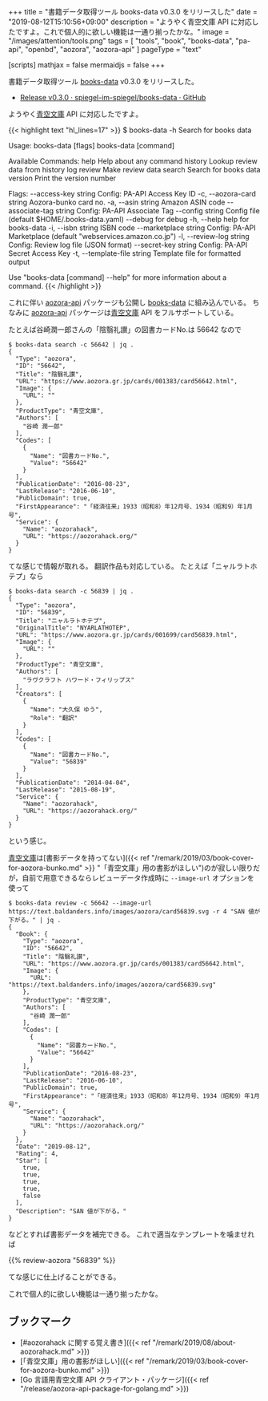 +++
title = "書籍データ取得ツール books-data v0.3.0 をリリースした"
date =  "2019-08-12T15:10:56+09:00"
description = "ようやく青空文庫 API に対応したですよ。これで個人的に欲しい機能は一通り揃ったかな。"
image = "/images/attention/tools.png"
tags = [ "tools", "book", "books-data", "pa-api", "openbd", "aozora", "aozora-api" ]
pageType = "text"

[scripts]
  mathjax = false
  mermaidjs = false
+++

書籍データ取得ツール [books-data] v0.3.0 をリリースした。

- [Release v0.3.0 · spiegel-im-spiegel/books-data · GitHub](https://github.com/spiegel-im-spiegel/books-data/releases/tag/v0.3.0)

ようやく[青空文庫] API に対応したですよ。

{{< highlight text "hl_lines=17" >}}
$ books-data -h
Search for books data

Usage:
  books-data [flags]
  books-data [command]

Available Commands:
  help        Help about any command
  history     Lookup review data from history log
  review      Make review data
  search      Search for books data
  version     Print the version number

Flags:
      --access-key string      Config: PA-API Access Key ID
  -c, --aozora-card string     Aozora-bunko card no.
  -a, --asin string            Amazon ASIN code
      --associate-tag string   Config: PA-API Associate Tag
      --config string          Config file (default $HOME/.books-data.yaml)
      --debug                  for debug
  -h, --help                   help for books-data
  -i, --isbn string            ISBN code
      --marketplace string     Config: PA-API Marketplace (default "webservices.amazon.co.jp")
  -l, --review-log string      Config: Review log file (JSON format)
      --secret-key string      Config: PA-API Secret Access Key
  -t, --template-file string   Template file for formatted output

Use "books-data [command] --help" for more information about a command.
{{< /highlight >}}

これに伴い [aozora-api] パッケージも公開し [books-data] に組み込んでいる。
ちなみに [aozora-api] パッケージは[青空文庫] API をフルサポートしている。

たとえば谷崎潤一郎さんの「陰翳礼讃」の図書カードNo.は 56642 なので

```text
$ books-data search -c 56642 | jq .
{
  "Type": "aozora",
  "ID": "56642",
  "Title": "陰翳礼讃",
  "URL": "https://www.aozora.gr.jp/cards/001383/card56642.html",
  "Image": {
    "URL": ""
  },
  "ProductType": "青空文庫",
  "Authors": [
    "谷崎 潤一郎"
  ],
  "Codes": [
    {
      "Name": "図書カードNo.",
      "Value": "56642"
    }
  ],
  "PublicationDate": "2016-08-23",
  "LastRelease": "2016-06-10",
  "PublicDomain": true,
  "FirstAppearance": "「経済往来」1933（昭和8）年12月号、1934（昭和9）年1月号",
  "Service": {
    "Name": "aozorahack",
    "URL": "https://aozorahack.org/"
  }
}
```

てな感じで情報が取れる。
翻訳作品も対応している。
たとえば「ニャルラトホテプ」なら

```text
$ books-data search -c 56839 | jq .
{
  "Type": "aozora",
  "ID": "56839",
  "Title": "ニャルラトホテプ",
  "OriginalTitle": "NYARLATHOTEP",
  "URL": "https://www.aozora.gr.jp/cards/001699/card56839.html",
  "Image": {
    "URL": ""
  },
  "ProductType": "青空文庫",
  "Authors": [
    "ラヴクラフト ハワード・フィリップス"
  ],
  "Creators": [
    {
      "Name": "大久保 ゆう",
      "Role": "翻訳"
    }
  ],
  "Codes": [
    {
      "Name": "図書カードNo.",
      "Value": "56839"
    }
  ],
  "PublicationDate": "2014-04-04",
  "LastRelease": "2015-08-19",
  "Service": {
    "Name": "aozorahack",
    "URL": "https://aozorahack.org/"
  }
}
```

という感じ。

[青空文庫]は[書影データを持ってない]({{< ref "/remark/2019/03/book-cover-for-aozora-bunko.md" >}} "「青空文庫」用の書影がほしい")のが寂しい限りだが，自前で用意できるならレビューデータ作成時に `--image-url` オプションを使って

```text
$ books-data review -c 56642 --image-url https://text.baldanders.info/images/aozora/card56839.svg -r 4 "SAN 値が下がる。" | jq .
{
  "Book": {
    "Type": "aozora",
    "ID": "56642",
    "Title": "陰翳礼讃",
    "URL": "https://www.aozora.gr.jp/cards/001383/card56642.html",
    "Image": {
      "URL": "https://text.baldanders.info/images/aozora/card56839.svg"
    },
    "ProductType": "青空文庫",
    "Authors": [
      "谷崎 潤一郎"
    ],
    "Codes": [
      {
        "Name": "図書カードNo.",
        "Value": "56642"
      }
    ],
    "PublicationDate": "2016-08-23",
    "LastRelease": "2016-06-10",
    "PublicDomain": true,
    "FirstAppearance": "「経済往来」1933（昭和8）年12月号、1934（昭和9）年1月号",
    "Service": {
      "Name": "aozorahack",
      "URL": "https://aozorahack.org/"
    }
  },
  "Date": "2019-08-12",
  "Rating": 4,
  "Star": [
    true,
    true,
    true,
    true,
    false
  ],
  "Description": "SAN 値が下がる。"
}
```

などとすれば書影データを補完できる。
これで適当なテンプレートを噛ませれば

{{% review-aozora "56839" %}} <!-- ニャルラトホテプ -->

てな感じに仕上げることができる。

これで個人的に欲しい機能は一通り揃ったかな。

## ブックマーク

- [#aozorahack に関する覚え書き]({{< ref "/remark/2019/08/about-aozorahack.md" >}})
- [「青空文庫」用の書影がほしい]({{< ref "/remark/2019/03/book-cover-for-aozora-bunko.md" >}})
- [Go 言語用青空文庫 API クライアント・パッケージ]({{< ref "/release/aozora-api-package-for-golang.md" >}})

[books-data]: https://github.com/spiegel-im-spiegel/books-data "spiegel-im-spiegel/books-data: Search for Books Data"
[PA-API]: https://affiliate.amazon.co.jp/assoc_credentials/home "Product Advertising API"
[openBD]: https://openbd.jp/ "openBD | 書誌情報・書影を自由に"
[青空文庫]: https://www.aozora.gr.jp/ "青空文庫　Aozora Bunko"
[aozora-api]: https://github.com/spiegel-im-spiegel/aozora-api "spiegel-im-spiegel/aozora-api: APIs for Aozora-bunko RESTful Service by Golang"
